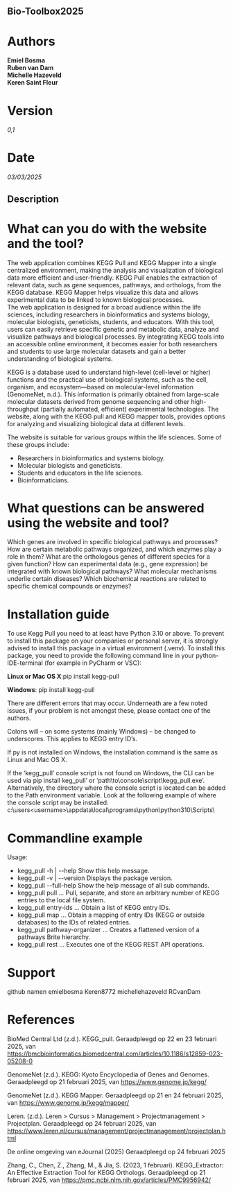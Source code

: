 ## Bio-Toolbox2025

# Authors
**Emiel Bosma**   
**Ruben van Dam**  
**Michelle Hazeveld**  
**Keren Saint Fleur**

# Version 
*0,1*

# Date
*03/03/2025*

## Description
# What can you do with the website and the tool?
  The web application combines KEGG Pull and KEGG Mapper into a single centralized environment, making the analysis and visualization of biological data more efficient and user-friendly. KEGG Pull enables the extraction of relevant data, such as gene sequences, pathways, and orthologs, from the KEGG database. KEGG Mapper helps visualize this data and allows experimental data to be linked to known biological processes.  
  The web application is designed for a broad audience within the life sciences, including researchers in bioinformatics and systems biology, molecular biologists, geneticists, students, and educators. With this tool, users can easily retrieve specific genetic and metabolic data, analyze and visualize pathways and biological processes.
  By integrating KEGG tools into an accessible online environment, it becomes easier for both researchers and students to use large molecular datasets and gain a better understanding of biological systems.
    
   KEGG is a database used to understand high-level (cell-level or higher) functions and the practical use of biological systems, such as the cell, organism, and ecosystem—based on molecular-level information (GenomeNet, n.d.). This information is primarily obtained from large-scale molecular datasets derived from genome sequencing and other high-throughput (partially automated, efficient) experimental technologies. The website, along with the KEGG pull and KEGG mapper tools, provides options for analyzing and visualizing biological data at different levels.
      
   The website is suitable for various groups within the life sciences. Some of these groups include:
        
   * Researchers in bioinformatics and systems biology.
   * Molecular biologists and geneticists.
   * Students and educators in the life sciences.
   * Bioinformaticians.
   # What questions can be answered using the website and tool?
   Which genes are involved in specific biological pathways and processes?
   How are certain metabolic pathways organized, and which enzymes play a role in them?
   What are the orthologous genes of different species for a given function?
   How can experimental data (e.g., gene expression) be integrated with known biological pathways?
   What molecular mechanisms underlie certain diseases?
   Which biochemical reactions are related to specific chemical compounds or enzymes?

# Installation guide

To use Kegg Pull you need to at least have Python 3.10 or above. 
To prevent to install this package on your companies or personal server, it is strongly advised to install this package in a virtual environment (.venv). 
To install this package, you need to provide the following command line in your python-IDE-terminal (for example in PyCharm or VSC): 
    
**Linux or Mac OS X**:pip install kegg-pull 
    
**Windows**: pip install kegg-pull 
    
There are different errors that may occur. Underneath are a few noted issues, if your problem is not amongst these, please contact one of the authors.  
    
Colons will – on some systems (mainly Windows) – be changed to underscores. This applies to KEGG entry ID’s. 
    
If py is not installed on Windows, the installation command is the same as Linux and Mac OS X. 
    
If the ‘kegg_pull’ console script is not found on Windows, the CLI can be used via pip install keg_pull’ or ‘path\to\console\script\kegg_pull.exe’. 
Alternatively, the directory where the console script is located can be added to the Path environment variable. 
Look at the following example of where the console script may be installed: c:\users\<username>\appdata\local\programs\python\python310\Scripts\ 


# Commandline example
Usage:  
* kegg_pull -h | --help           Show this help message.  
* kegg_pull -v | --version        Displays the package version.
* kegg_pull --full-help           Show the help message of all sub commands.
* kegg_pull pull ...              Pull, separate, and store an arbitrary number of KEGG entries to the local file system.
* kegg_pull entry-ids ...         Obtain a list of KEGG entry IDs.
* kegg_pull map ...               Obtain a mapping of entry IDs (KEGG or outside databases) to the IDs of related entries.
* kegg_pull pathway-organizer ... Creates a flattened version of a pathways Brite hierarchy.
* kegg_pull rest ...              Executes one of the KEGG REST API operations.

# Support
github namen
emielbosma
Keren8772
michellehazeveld
RCvanDam
# References
BioMed Central Ltd (z.d.).  KEGG_pull. Geraadpleegd op 22 en 23 februari 2025, van https://bmcbioinformatics.biomedcentral.com/articles/10.1186/s12859-023-05208-0 

GenomeNet (z.d.). KEGG: Kyoto Encyclopedia of Genes and Genomes. Geraadpleegd op 21 februari 2025, van https://www.genome.jp/kegg/ 

GenomeNet (z.d.). KEGG Mapper. Geraadpleegd op 21 en 24 februari 2025, van https://www.genome.jp/kegg/mapper/  

Leren. (z.d.). Leren > Cursus > Management > Projectmanagement > Projectplan. Geraadpleegd op 24 februari 2025, van https://www.leren.nl/cursus/management/projectmanagement/projectplan.html  

De online omgeving van eJournal (2025) Geraadpleegd op 24 februari 2025  

Zhang, C., Chen, Z., Zhang, M., & Jia, S. (2023, 1 februari). KEGG_Extractor: An Effective Extraction Tool for KEGG Orthologs. Geraadpleegd op 21 februari 2025, van https://pmc.ncbi.nlm.nih.gov/articles/PMC9956942/  


